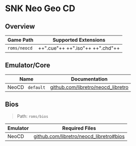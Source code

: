 # SNK Neo Geo CD

## Overview

| Game Path | Supported Extensions |
| --- | --- |
| `roms/neocd` | ++".cue"++ ++".iso"++ ++".chd"++ |

## Emulator/Core

| Name | Documentation |
| --- | --- |
| NeoCD &nbsp; `default` | [github.com/libretro/neocd_libretro](https://github.com/libretro/neocd_libretro) |

## Bios

> Path: `roms/bios`

| Emulator | Required Files | 
| --- | --- |
| NeoCD | [github.com/libretro/neocd_libretro#bios](https://github.com/libretro/neocd_libretro#bios) |